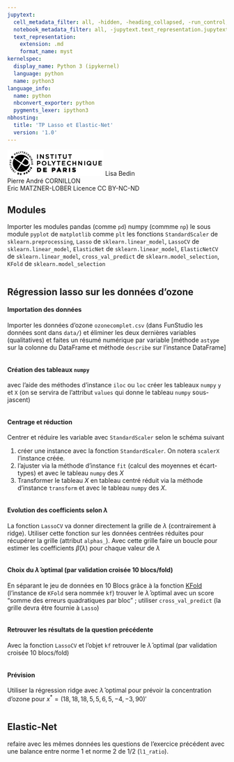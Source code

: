 ```yaml
---
jupytext:
  cell_metadata_filter: all, -hidden, -heading_collapsed, -run_control, -trusted
  notebook_metadata_filter: all, -jupytext.text_representation.jupytext_version, -jupytext.text_representation.format_version, -language_info.version, -language_info.codemirror_mode.version, -language_info.codemirror_mode, -language_info.file_extension, -language_info.mimetype, -toc
  text_representation:
    extension: .md
    format_name: myst
kernelspec:
  display_name: Python 3 (ipykernel)
  language: python
  name: python3
language_info:
  name: python
  nbconvert_exporter: python
  pygments_lexer: ipython3
nbhosting:
  title: 'TP Lasso et Elastic-Net'
  version: '1.0'
---
```


<div class="licence">
<span><img src="media/logo_IPParis.png" /></span>
<span>Lisa Bedin<br />Pierre André CORNILLON<br />Eric MATZNER-LOBER</span>
<span>Licence CC BY-NC-ND</span>
</div>

## Modules



Importer les modules pandas (comme `pd`) numpy (commme `np`)
le sous module `pyplot` de `matplotlib` comme `plt`
les fonctions `StandardScaler` de `sklearn.preprocessing`,
`Lasso` de  `sklearn.linear_model`,
`LassoCV` de  `sklearn.linear_model`,
`ElasticNet` de  `sklearn.linear_model`,
`ElasticNetCV` de  `sklearn.linear_model`,
`cross_val_predict` de `sklearn.model_selection`,
`KFold` de `sklearn.model_selection`


```python

```

## Régression lasso sur les données d&rsquo;ozone



#### Importation des données



Importer les données d&rsquo;ozone `ozonecomplet.csv` (dans FunStudio les données sont dans `data/`) et éliminer les deux dernières
variables (qualitatives) et faites un résumé numérique par variable [méthode
`astype` sur la colonne du DataFrame et méthode `describe` sur l&rsquo;instance
DataFrame]




```python

```

#### Création des tableaux `numpy`



avec l&rsquo;aide des méthodes d&rsquo;instance `iloc` ou `loc` créer les tableaux `numpy`
`y` et `X` (on se servira de l&rsquo;attribut `values` qui donne le tableau `numpy` sous-jascent)




```python

```

#### Centrage et réduction



Centrer et réduire les variable avec `StandardScaler` selon le schéma
suivant

1.  créer une instance avec la fonction `StandardScaler`. On notera
    `scalerX` l&rsquo;instance créée.
2.  l&rsquo;ajuster via la méthode d&rsquo;instance `fit` (calcul des moyennes et écart-types) et avec le tableau `numpy` des $X$
3.  Transformer le tableau $X$ en tableau centré réduit via la méthode d&rsquo;instance `transform` et avec le tableau `numpy` des $X$.




```python

```

#### Evolution des coefficients selon $\lambda$



La fonction `LassoCV` va donner directement la grille de $\lambda$
(contrairement à ridge). Utiliser cette fonction sur les données centrées
réduites pour récupérer la grille (attribut `alphas_`). Avec cette grille faire
un boucle pour estimer les coefficients $\hat\beta(\lambda)$ pour chaque valeur
de $\lambda$




```python

```

#### Choix du $\hat \lambda$ optimal (par validation croisée 10 blocs/fold)



En séparant le jeu de données en 10 Blocs  grâce
à la fonction [KFold](https://scikit-learn.org/stable/modules/generated/sklearn.model_selection.KFold.html#sklearn.model_selection.KFold) (l&rsquo;instance de `KFold` sera nommée `kf`)
trouver le $\hat \lambda$ optimal avec un score  &ldquo;somme des erreurs quadratiques par bloc&rdquo; ; utiliser
 `cross_val_predict` (la grille devra être fournie à `Lasso`)




```python

```

#### Retrouver les résultats de la question précédente



Avec la fonction `LassoCV` et l&rsquo;objet `kf` retrouver
le $\hat \lambda$ optimal (par validation croisée 10 blocs/fold)




```python

```

#### Prévision



Utiliser la régression ridge avec $\hat \lambda$ optimal pour prévoir
la concentration d&rsquo;ozone pour
$x^*=(18, 18, 18 ,5 ,5 , 6, 5 ,-4 ,-3, 90)'$




```python

```

## Elastic-Net



refaire avec les mêmes données les questions de l&rsquo;exercice précédent avec une balance entre norme 1 et norme 2 de 1/2 (`l1_ratio`).




```python

```
